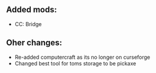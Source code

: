 ## Added mods:
- CC: Bridge

## Oher changes:
- Re-added computercraft as its no longer on curseforge
- Changed best tool for toms storage to be pickaxe